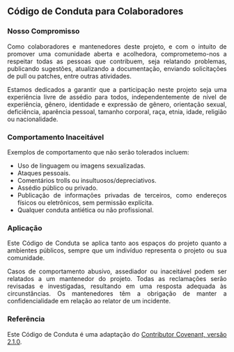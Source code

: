 <div align="justify">
<h2>Código de Conduta para Colaboradores</h2>

<h3>Nosso Compromisso</h3>
<p>Como colaboradores e mantenedores deste projeto, e com o intuito de promover uma comunidade aberta e acolhedora, comprometemo-nos a respeitar todas as pessoas que contribuem, seja relatando problemas, publicando sugestões, atualizando a documentação, enviando solicitações de pull ou patches, entre outras atividades.</p>
<p>Estamos dedicados a garantir que a participação neste projeto seja uma experiência livre de assédio para todos, independentemente de nível de experiência, gênero, identidade e expressão de gênero, orientação sexual, deficiência, aparência pessoal, tamanho corporal, raça, etnia, idade, religião ou nacionalidade.</p>

<h3>Comportamento Inaceitável</h3>
<p>Exemplos de comportamento que não serão tolerados incluem:</p>
<ul>
    <li>Uso de linguagem ou imagens sexualizadas.</li>
    <li>Ataques pessoais.</li>
    <li>Comentários trolls ou insultuosos/depreciativos.</li>
    <li>Assédio público ou privado.</li>
    <li>Publicação de informações privadas de terceiros, como endereços físicos ou eletrônicos, sem permissão explícita.</li>
    <li>Qualquer conduta antiética ou não profissional.</li>
</ul>

<h3>Aplicação</h3>
<p>Este Código de Conduta se aplica tanto aos espaços do projeto quanto a ambientes públicos, sempre que um indivíduo representa o projeto ou sua comunidade.</p>
<p>Casos de comportamento abusivo, assediador ou inaceitável podem ser relatados a um mantenedor do projeto. Todas as reclamações serão revisadas e investigadas, resultando em uma resposta adequada às circunstâncias. Os mantenedores têm a obrigação de manter a confidencialidade em relação ao relator de um incidente.</p>

<h3>Referência</h3>

<p>Este Código de Conduta é uma adaptação do <a href="https://www.contributor-covenant.org/version/2/1/code_of_conduct/" target="_blank">Contributor Covenant, versão 2.1.0</a>.</p>
</div>

